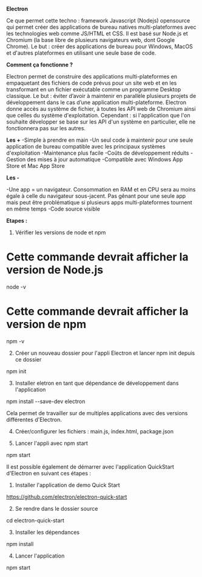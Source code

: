 **Electron**

Ce que permet cette techno : framework Javascript (Nodejs) opensource qui permet créer des applications de bureau natives multi-plateformes avec les technologies web comme JS/HTML et CSS. Il est basé sur Node.js et Chromium (la base libre de plusieurs navigateurs web, dont Google Chrome).
Le but : créer des applications de bureau pour Windows, MacOS et d'autres plateformes en utilisant une seule base de code.

**Comment ça fonctionne ?**

Electron permet de construire des applications multi-plateformes en empaquetant des fichiers de code prévus pour un site web et en les transformant en un fichier exécutable comme un programme Desktop classique.
Le but : éviter d’avoir à maintenir en parallèle plusieurs projets de développement dans le cas d’une application multi-plateforme.
Electron donne accès au système de fichier, à toutes les API web de Chromium ainsi que celles du système d'exploitation.
Cependant : si l'application que l'on souhaite développer se base sur les API d'un système en particulier, elle ne fonctionnera pas sur les autres.

**Les +**
-Simple à prendre en main
-Un seul code à maintenir pour une seule application de bureau compatible avec les principaux systèmes d'exploitation
-Maintenance plus facile
-Coûts de développement réduits
-Gestion des mises à jour automatique
-Compatible avec Windows App Store et Mac App Store

**Les -**

-Une app = un navigateur. Consommation en RAM et en CPU sera au moins égale à celle du navigateur sous-jacent. Pas gênant pour une seule app mais peut être problématique si plusieurs apps multi-plateformes tournent en même temps
-Code source visible

**Etapes :**

1. Vérifier les versions de node et npm

# Cette commande devrait afficher la version de Node.js
node -v

# Cette commande devrait afficher la version de npm
npm -v

2. Créer un nouveau dossier pour l'appli Electron et lancer npm init depuis ce dossier

npm init

3. Installer eletron en tant que dépendance de développement dans l'application

npm install --save-dev electron

Cela permet de travailler sur de multiples applications avec des versions différentes d'Electron.

4. Créer/configurer les fichiers : main.js, index.html, package.json

5. Lancer l'appli avec npm start

npm start

Il est possible également de démarrer avec l'application QuickStart d'Electron en suivant ces étapes :

1. Installer l'application de demo Quick Start

https://github.com/electron/electron-quick-start

2. Se rendre dans le dossier source

cd electron-quick-start

3. Installer les dépendances

npm install

4. Lancer l'application

npm start






